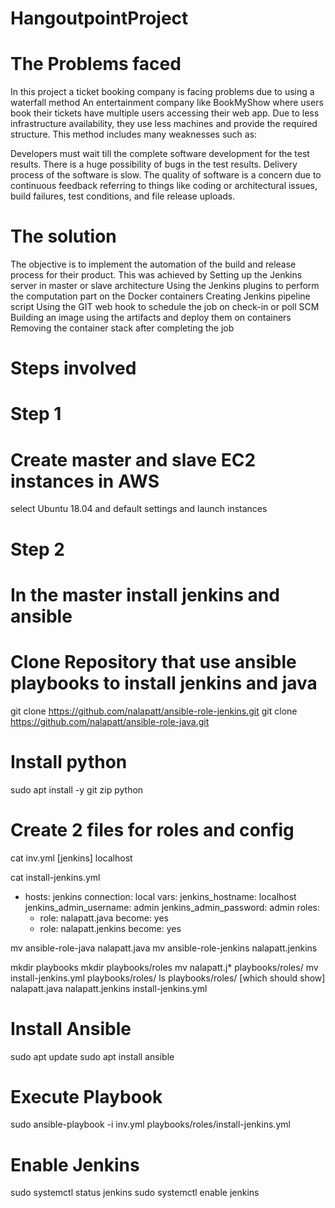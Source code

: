 # HangoutpointProject
# The Problems faced
In this project a ticket booking company is facing problems due to using a waterfall method 
An entertainment company like BookMyShow where users book their tickets have multiple users accessing their web app. Due to less infrastructure availability, they use less machines and provide the required structure. This method includes many weaknesses such as:

Developers must wait till the complete software development for the test results.
There is a huge possibility of bugs in the test results.
Delivery process of the software is slow.
The quality of software is a concern due to continuous feedback referring to things like coding or architectural issues, build failures, test conditions, and file release uploads.

# The solution
The objective is to implement the automation of the build and release process for
their product.
This was achieved by
Setting up the Jenkins server in master or slave architecture
Using the Jenkins plugins to perform the computation part on the Docker containers
Creating Jenkins pipeline script
Using the GIT web hook to schedule the job on check-in or poll SCM
Building an image using the artifacts and deploy them on containers
Removing the container stack after completing the job

# Steps involved

# Step 1

# Create master and slave EC2 instances in AWS
select Ubuntu 18.04 and default settings and launch instances

# Step 2

# In the master install jenkins and ansible
# Clone Repository that use ansible playbooks to install jenkins and java
 git clone https://github.com/nalapatt/ansible-role-jenkins.git
 git clone https://github.com/nalapatt/ansible-role-java.git
 
 # Install python
 sudo apt install -y git zip python
 
 # Create 2 files for roles and config
cat inv.yml
[jenkins]
localhost

cat install-jenkins.yml
- hosts: jenkins
  connection: local
  vars:
    jenkins_hostname: localhost
    jenkins_admin_username: admin
    jenkins_admin_password: admin
  roles:
    - role: nalapatt.java
      become: yes
    - role: nalapatt.jenkins
      become: yes
      
 mv ansible-role-java nalapatt.java
 mv ansible-role-jenkins nalapatt.jenkins
 
 mkdir playbooks
 mkdir playbooks/roles
 mv nalapatt.j* playbooks/roles/
 mv install-jenkins.yml playbooks/roles/
 ls playbooks/roles/
 [which should show] nalapatt.java  nalapatt.jenkins install-jenkins.yml
 
 # Install Ansible
 sudo apt update
 sudo apt install ansible
 # Execute Playbook
 sudo ansible-playbook -i inv.yml playbooks/roles/install-jenkins.yml
 
 # Enable Jenkins
 sudo systemctl status jenkins
 sudo systemctl enable jenkins 

 
 
